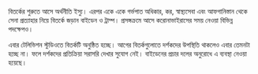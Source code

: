 বিতর্কের শুরুতে আসে অর্থনীতি ইস্যু। এরপর একে একে গর্ভপাত অধিকার, কর, স্বাস্থ্যসেবা এবং আফগানিস্তান থেকে সেনা প্রত্যাহার নিয়ে বিতর্কে জড়ান বাইডেন ও ট্রাম্প। প্রসঙ্গক্রমে আসে করোনাভাইরাসের সময় নেওয়া বিভিন্ন পদক্ষেপও।

এবার টেলিভিশন স্টুডিওতে বিতর্কটি অনুষ্ঠিত হচ্ছে। আগের বিতর্কগুলোতে দর্শকদের উপস্থিতি থাকলেও এবার তেমনটা হচ্ছে না। ফলে দর্শকদের প্রতিক্রিয়া সরাসরি দেখার সুযোগ নেই। বাইডেনের প্রচার দলের অনুরোধে এ ব্যবস্থা নেওয়া হয়েছে।
